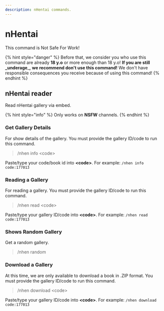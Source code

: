 ```yaml
---
description: nHentai commands.
---
```


# nHentai

This command is Not Safe For Work!

{% hint style="danger" %}
Before that, we consider you who use this command are already **18 y.o** or more enough than 18 y.o! **If you are still \_underage**\_**,** **we recommend don't use this command!** We don't have responsible consequences you receive because of using this command!
{% endhint %}

## nHentai reader

Read nHentai gallery via embed.

{% hint style="info" %}
Only works on **NSFW** channels.
{% endhint %}

### Get Gallery Details

For show details of the gallery. You must provide the gallery ID/code to run this command.

> /nhen info \<code>

Paste/type your code/book id into **\<code>**. For example: `/nhen info code:177013`

### Reading a Gallery

For reading a gallery. You must provide the gallery ID/code to run this command.

> /nhen read \<code>

Paste/type your gallery ID/code into **\<code>**. For example: `/nhen read code:177013`

### Shows Random Gallery

Get a random gallery.

> /nhen random

### Download a Gallery

At this time, we are only available to download a book in .ZIP format. You must provide the gallery ID/code to run this command.

> /nhen download \<code>

Paste/type your gallery ID/code into **\<code>**. For example: `/nhen download code:177013`
